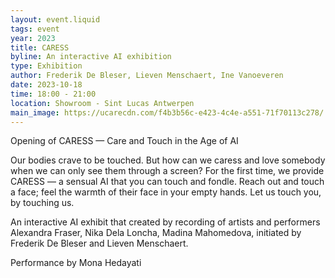 ```yaml
---
layout: event.liquid
tags: event
year: 2023
title: CARESS
byline: An interactive AI exhibition
type: Exhibition
author: Frederik De Bleser, Lieven Menschaert, Ine Vanoeveren
date: 2023-10-18
time: 18:00 - 21:00
location: Showroom - Sint Lucas Antwerpen
main_image: https://ucarecdn.com/f4b3b56c-e423-4c4e-a551-71f70113c278/
---
```

Opening of CARESS — Care and Touch in the Age of AI

Our bodies crave to be touched. But how can we caress and love somebody when we can only see them through a screen? For the first time, we provide CARESS — a sensual AI that you can touch and fondle. Reach out and touch a face; feel the warmth of their face in your empty hands. Let us touch you, by touching us.

An interactive AI exhibit that created by recording of artists and performers Alexandra Fraser, Nika Dela Loncha, Madina Mahomedova, initiated by Frederik De Bleser and Lieven Menschaert.

Performance by Mona Hedayati